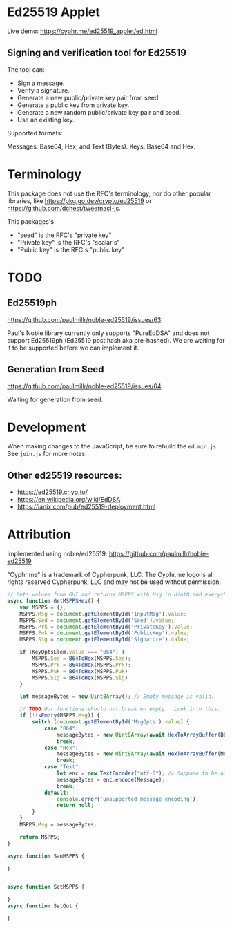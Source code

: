 # Ed25519 Applet

Live demo: https://cyphr.me/ed25519_applet/ed.html

## Signing and verification tool for Ed25519

The tool can:

- Sign a message.
- Verify a signature.
- Generate a new public/private key pair from seed.
- Generate a public key from private key.  
- Generate a new random public/private key pair and seed.
- Use an existing key.

Supported formats:

Messages: Base64, Hex, and Text (Bytes).
Keys:     Base64 and Hex.

# Terminology
This package does not use the RFC's terminology, nor do other popular libraries,
like https://pkg.go.dev/crypto/ed25519 or
https://github.com/dchest/tweetnacl-js.  


This packages's

- "seed" is the RFC's "private key"
- "Private key" is the RFC's "scalar s"
- "Public key" is the RFC's "public key"


# TODO
## Ed25519ph
https://github.com/paulmillr/noble-ed25519/issues/63

Paul's Noble library currently only supports "PureEdDSA" and does not support
Ed25519ph (Ed25519 post hash aka pre-hashed).  We are waiting for it to be
supported before we can implement it. 



## Generation from Seed
https://github.com/paulmillr/noble-ed25519/issues/64

Waiting for generation from seed.  


# Development

When making changes to the JavaScript, be sure to rebuild the `ed.min.js`.
See `join.js` for more notes.

## Other ed25519 resources:

- https://ed25519.cr.yp.to/
- https://en.wikipedia.org/wiki/EdDSA
- https://ianix.com/pub/ed25519-deployment.html


# Attribution
Implemented using noble/ed25519: https://github.com/paulmillr/noble-ed25519

"Cyphr.me" is a trademark of Cypherpunk, LLC. The Cyphr.me logo is all rights
reserved Cypherpunk, LLC and may not be used without permission.








```Javascript
// Gets values from GUI and returns MSPPS with Msg in Uint8 and everything else Hex. 
async function GetMSPPSHex() {
	var MSPPS = {};
	MSPPS.Msg = document.getElementById('InputMsg').value;
	MSPPS.Sed = document.getElementById('Seed').value;
	MSPPS.Prk = document.getElementById('PrivateKey').value;
	MSPPS.Puk = document.getElementById('PublicKey').value;
	MSPPS.Sig = document.getElementById('Signature').value;

	if (KeyOptsElem.value === "B64") {
		MSPPS.Sed = B64ToHex(MSPPS.Sed);
		MSPPS.Prk = B64ToHex(MSPPS.Prk);
		MSPPS.Puk = B64ToHex(MSPPS.Puk)
		MSPPS.Sig = B64ToHex(MSPPS.Sig)
	}

	let messageBytes = new Uint8Array(); // Empty message is valid.

	// TODO Our functions should not break on empty.  Look into this.  
	if (!isEmpty(MSPPS.Msg)) {
		switch (document.getElementById('MsgOpts').value) {
			case "B64":
				messageBytes = new Uint8Array(await HexToArrayBuffer(B64ToHex(Message)));
				break;
			case "Hex":
				messageBytes = new Uint8Array(await HexToArrayBuffer(Message));
				break;
			case "Text":
				let enc = new TextEncoder("utf-8"); // Suppose to be always in UTF-8.
				messageBytes = enc.encode(Message);
				break;
			default:
				console.error('unsupported message encoding');
				return null;
		}
	}
	MSPPS.Msg = messageBytes;

	return MSPPS;
}

async function SanMSPPS {

}


async function SetMSPPS {

}
async function SetOut {

}
```